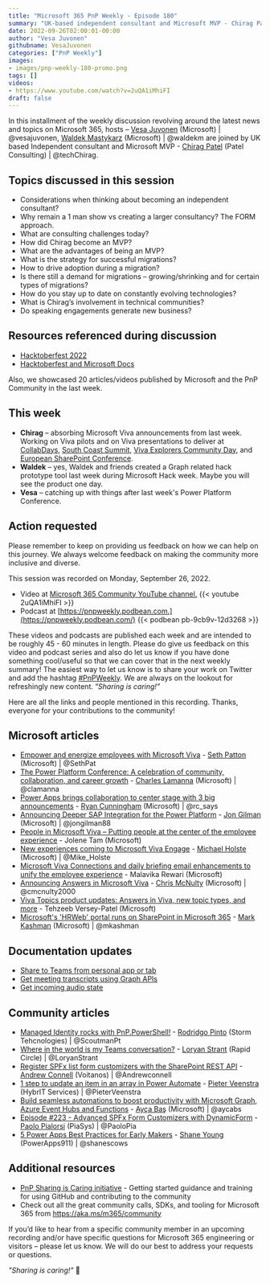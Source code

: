 ```yaml
---
title: "Microsoft 365 PnP Weekly - Episode 180"
summary: "UK-based independent consultant and Microsoft MVP - Chirag Patel (Patel Consulting) joins Microsoft’s Vesa Juvonen and Waldek Mastykarz in a discussion about technology migration strategies, work as consultant and MVP, and community involvement. 20 articles/videos/document updates by Microsoft/Community are highlighted."
date: 2022-09-26T02:00:01-00:00
author: "Vesa Juvonen"
githubname: VesaJuvonen
categories: ["PnP Weekly"]
images:
- images/pnp-weekly-180-promo.png
tags: []
videos:
- https://www.youtube.com/watch?v=2uQA1iMhiFI
draft: false
---
```

 
In this installment of the weekly discussion revolving around the latest news and topics on Microsoft 365, hosts – [Vesa Juvonen](http://twitter.com/vesajuvonen) (Microsoft) \| @vesajuvonen, [Waldek Mastykarz](http://twitter.com/waldekm) (Microsoft) \| @waldekm are joined by UK based Independent consultant and Microsoft MVP - [Chirag Patel](https://twitter.com/techChirag) (Patel Consulting) \| @techChirag.

## Topics discussed in this session

* Considerations when thinking about becoming an independent consultant?
* Why remain a 1 man show vs creating a larger consultancy? The FORM approach.
* What are consulting challenges today?
* How did Chirag become an MVP?
* What are the advantages of being an MVP?
* What is the strategy for successful migrations?
* How to drive adoption during a migration?
* Is there still a demand for migrations – growing/shrinking and for certain types of migrations?
* How do you stay up to date on constantly evolving technologies?
* What is Chirag’s involvement in technical communities?
* Do speaking engagements generate new business?

## Resources referenced during discussion

* [Hacktoberfest 2022](https://hacktoberfest.com/)
* [Hacktoberfest and Microsoft Docs](https://learn.microsoft.com/contribute/hacktoberfest)

Also, we showcased 20 articles/videos published by Microsoft and the PnP Community in the last week.

## This week

* **Chirag** – absorbing Microsoft Viva announcements from last week. Working on Viva pilots and on Viva presentations to deliver at [CollabDays](https://www.collabdays.org/2022-bletchleypark-oct/), [South Coast Summit](https://www.southcoastsummit.com/), [Viva Explorers Community Day](https://www.linkedin.com/posts/techchirag_viva-explorers-community-day-manchester-activity-6976471068509093888-2FsO/?originalSubdomain=tk), and [European SharePoint Conference](https://www.sharepointeurope.com/sp_conferences/copenhagen-2022/).
* **Waldek** – yes, Waldek and friends created a Graph related hack prototype tool last week during Microsoft Hack week. Maybe you will see the product one day.
* **Vesa** – catching up with things after last week's Power Platform Conference.

## Action requested

Please remember to keep on providing us feedback on how we can help on this journey. We always welcome feedback on making the community more inclusive and diverse.

This session was recorded on Monday, September 26, 2022.

*   Video at [Microsoft 365 Community YouTube channel.](https://aka.ms/m365pnp-videos)
    {{< youtube 2uQA1iMhiFI >}}
*   Podcast at [https://pnpweekly.podbean.com.](https://pnpweekly.podbean.com/) 
    {{< podbean pb-9cb9v-12d3268 >}}   

These videos and podcasts are published each week and are intended to be roughly 45 - 60 minutes in length.  Please do give us feedback on this video and podcast series and also do let us know if you have done something cool/useful so that we can cover that in the next weekly summary! The easiest way to let us know is to share your work on Twitter and add the hashtag [#PnPWeekly](https://twitter.com/search?q=%23pnpweekly). We are always on the lookout for refreshingly new content. “_Sharing is caring!”_ 

Here are all the links and people mentioned in this recording. Thanks, everyone for your contributions to the community!

## Microsoft articles

* [Empower and energize employees with Microsoft Viva](https://www.microsoft.com/microsoft-365/blog/2022/09/22/empower-and-energize-employees-with-microsoft-viva/) - [Seth Patton](https://twitter.com/SethPat) (Microsoft) | @SethPat
* [The Power Platform Conference: A celebration of community, collaboration, and career growth](https://cloudblogs.microsoft.com/powerplatform/2022/09/20/the-power-platform-conference-a-celebration-of-community-collaboration-and-career-growth/) - [Charles Lamanna](https://twitter.com/clamanna) (Microsoft) | @clamanna
* [Power Apps brings collaboration to center stage with 3 big announcements](https://powerapps.microsoft.com/blog/power-apps-brings-collaboration-to-center-stage-with-3-big-announcements/) - [Ryan Cunningham](https://twitter.com/rc_says) (Microsoft) | @rc_says
* [Announcing Deeper SAP Integration for the Power Platform](https://powerautomate.microsoft.com/blog/announcing-deeper-sap-integration-for-the-power-platform/) - [Jon Gilman](https://twitter.com/jongilman88) (Microsoft) | @jongilman88
* [People in Microsoft Viva – Putting people at the center of the employee experience](https://techcommunity.microsoft.com/t5/microsoft-viva-blog/people-in-microsoft-viva-putting-people-at-the-center-of-the/ba-p/3633223) - Jolene Tam (Microsoft)
* [New experiences coming to Microsoft Viva Engage](https://techcommunity.microsoft.com/t5/microsoft-viva-blog/new-experiences-coming-to-microsoft-viva-engage/ba-p/3634273) - [Michael Holste](https://twitter.com/Mike_Holste) (Microsoft) | @Mike_Holste
* [Microsoft Viva Connections and daily briefing email enhancements to unify the employee experience](https://techcommunity.microsoft.com/t5/microsoft-viva-blog/microsoft-viva-connections-and-daily-briefing-email-enhancements/ba-p/3633254) - Malavika Rewari (Microsoft)
* [Announcing Answers in Microsoft Viva](https://techcommunity.microsoft.com/t5/microsoft-viva-blog/announcing-answers-in-microsoft-viva/ba-p/3634288) - [Chris McNulty](https://twitter.com/cmcnulty2000) (Microsoft) | @cmcnulty2000
* [Viva Topics product updates: Answers in Viva, new topic types, and more](https://techcommunity.microsoft.com/t5/microsoft-viva-blog/viva-topics-product-updates-answers-in-viva-new-topic-types-and/ba-p/3631438) - Tehzeeb Versey-Patel (Microsoft)
* [Microsoft's 'HRWeb' portal runs on SharePoint in Microsoft 365](https://techcommunity.microsoft.com/t5/microsoft-sharepoint-blog/microsoft-s-hrweb-portal-runs-on-sharepoint-in-microsoft-365/ba-p/3627806) - [Mark Kashman](https://twitter.com/mkashman) (Microsoft) | @mkashman

## Documentation updates

* [Share to Teams from personal app or tab](https://learn.microsoft.com/microsoftteams/platform/concepts/build-and-test/share-to-teams-from-personal-app-or-tab?referrer=whats.new.rssfeed)
* [Get meeting transcripts using Graph APIs](https://learn.microsoft.com/microsoftteams/platform/graph-api/meeting-transcripts/overview-transcripts?referrer=whats.new.rssfeed)
* [Get incoming audio state](https://learn.microsoft.com/microsoftteams/platform/apps-in-teams-meetings/api-references?referrer=whats.new.rssfeed&tabs=dotnet#toggle-incoming-audio)


## Community articles

* [Managed Identity rocks with PnP.PowerShell!](https://www.scoutman.pt/managed-identity-rocks-with-pnp.powershell/) - [Rodridgo Pinto](https://twitter.com/ScoutmanPt) (Storm Tehcnologies) | @ScoutmanPt
* [Where in the world is my Teams conversation?](https://www.enowsoftware.com/solutions-engine/m365-teams-center/where-in-the-world-is-my-teams-conversation) - [Loryan Strant](https://twitter.com/LoryanStrant) (Rapid Circle) | @LoryanStrant
* [Register SPFx list form customizers with the SharePoint REST API](https://www.andrewconnell.com/blog/sharepoint-framework-register-list-form-customizers-rest-api/) - [Andrew Connell](https://twitter.com/andrewconnell) (Voitanos) | @Andrewconnell
* [1 step to update an item in an array in Power Automate](https://sharepains.com/2022/09/21/update-an-item-array-power-automate/) - [Pieter Veenstra](https://twitter.com/PieterVeenstra) (HybrIT Services) | @PieterVeenstra
* [Build seamless automations to boost productivity with Microsoft Graph, Azure Event Hubs and Functions](https://aycabas.com/2022/09/19/build-seamless-automations-to-boost-productivity-with-microsoft-graph-azure-event-hubs-and-functions/) - [Ayça Baş](https://twitter.com/aycabs) (Microsoft) | @aycabs
* [Episode #223 - Advanced SPFx Form Customizers with DynamicForm](https://www.youtube.com/watch?v=fuVrosr-NgQ) - [Paolo Pialorsi](https://twitter.com/PaoloPia) (PiaSys) | @PaoloPia
* [5 Power Apps Best Practices for Early Makers](https://www.youtube.com/watch?v=WUy2IaTa56g) - [Shane Young](https://twitter.com/ShanesCows) (PowerApps911) | @shanescows
  
## Additional resources

* [PnP Sharing is Caring initiative](https://aka.ms/sharing-is-caring) - Getting started guidance and training for using GitHub and contributing to the community
* Check out all the great community calls, SDKs, and tooling for Microsoft 365 from <https://aka.ms/m365/community>

If you’d like to hear from a specific community member in an upcoming recording and/or have specific questions for Microsoft 365 engineering or visitors – please let us know. We will do our best to address your requests or questions.

_"Sharing is caring!"_ 🧡

